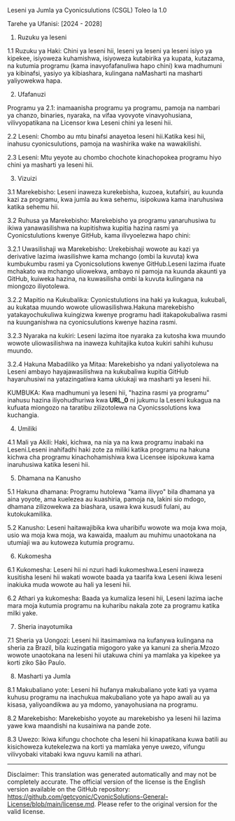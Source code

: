 Leseni ya Jumla ya Cyonicsulutions (CSGL)
Toleo la 1.0

Tarehe ya Ufanisi: [2024 - 2028]

1. Ruzuku ya leseni

1.1 Ruzuku ya Haki: Chini ya leseni hii, leseni ya leseni ya leseni isiyo ya kipekee, isiyoweza kuhamishwa, isiyoweza kutabirika ya kupata, kutazama, na kutumia programu (kama inavyofafanuliwa hapo chini) kwa madhumuni ya kibinafsi, yasiyo ya kibiashara, kulingana naMasharti na masharti yaliyowekwa hapa.

2. Ufafanuzi

Programu ya 2.1: inamaanisha programu ya programu, pamoja na nambari ya chanzo, binaries, nyaraka, na vifaa vyovyote vinavyohusiana, vilivyopatikana na Licensor kwa Leseni chini ya leseni hii.

2.2 Leseni: Chombo au mtu binafsi anayetoa leseni hii.Katika kesi hii, inahusu cyonicsulutions, pamoja na washirika wake na wawakilishi.

2.3 Leseni: Mtu yeyote au chombo chochote kinachopokea programu hiyo chini ya masharti ya leseni hii.

3. Vizuizi

3.1 Marekebisho: Leseni inaweza kurekebisha, kuzoea, kutafsiri, au kuunda kazi za programu, kwa jumla au kwa sehemu, isipokuwa kama inaruhusiwa katika sehemu hii.

3.2 Ruhusa ya Marekebisho: Marekebisho ya programu yanaruhusiwa tu ikiwa yanawasilishwa na kupitishwa kupitia hazina rasmi ya Cyonicstulutions kwenye GitHub, kama ilivyoelezwa hapo chini:

3.2.1 Uwasilishaji wa Marekebisho: Urekebishaji wowote au kazi ya derivative lazima iwasilishwe kama mchango (ombi la kuvuta) kwa kumbukumbu rasmi ya Cyonicsolutions kwenye GitHub.Leseni lazima ifuate mchakato wa mchango uliowekwa, ambayo ni pamoja na kuunda akaunti ya GitHub, kuiweka hazina, na kuwasilisha ombi la kuvuta kulingana na miongozo iliyotolewa.

3.2.2 Mapitio na Kukubalika: Cyonicstulutions ina haki ya kukagua, kukubali, au kukataa muundo wowote uliowasilishwa.Hakuna marekebisho yatakayochukuliwa kuingizwa kwenye programu hadi itakapokubaliwa rasmi na kuunganishwa na cyonicsulutions kwenye hazina rasmi.

3.2.3 Nyaraka na kukiri: Leseni lazima itoe nyaraka za kutosha kwa muundo wowote uliowasilishwa na inaweza kuhitajika kutoa kukiri sahihi kuhusu muundo.

3.2.4 Hakuna Mabadiliko ya Mitaa: Marekebisho ya ndani yaliyotolewa na Leseni ambayo hayajawasilishwa na kukubaliwa kupitia GitHub hayaruhusiwi na yatazingatiwa kama ukiukaji wa masharti ya leseni hii.

KUMBUKA: Kwa madhumuni ya leseni hii, "hazina rasmi ya programu" inahusu hazina iliyohudhuriwa kwa __URL_0__ ni jukumu la Leseni kukagua na kufuata miongozo na taratibu zilizotolewa na Cyonicssolutions kwa kuchangia.

4. Umiliki

4.1 Mali ya Akili: Haki, kichwa, na nia ya na kwa programu inabaki na Leseni.Leseni inahifadhi haki zote za miliki katika programu na hakuna kichwa cha programu kinachohamishiwa kwa Licensee isipokuwa kama inaruhusiwa katika leseni hii.

5. Dhamana na Kanusho

5.1 Hakuna dhamana: Programu hutolewa "kama ilivyo" bila dhamana ya aina yoyote, ama kuelezea au kuashiria, pamoja na, lakini sio mdogo, dhamana zilizowekwa za biashara, usawa kwa kusudi fulani, au kutokukamilika.

5.2 Kanusho: Leseni haitawajibika kwa uharibifu wowote wa moja kwa moja, usio wa moja kwa moja, wa kawaida, maalum au muhimu unaotokana na utumiaji wa au kutoweza kutumia programu.

6. Kukomesha

6.1 Kukomesha: Leseni hii ni nzuri hadi kukomeshwa.Leseni inaweza kusitisha leseni hii wakati wowote baada ya taarifa kwa Leseni ikiwa leseni inakiuka muda wowote au hali ya leseni hii.

6.2 Athari ya kukomesha: Baada ya kumaliza leseni hii, Leseni lazima iache mara moja kutumia programu na kuharibu nakala zote za programu katika milki yake.

7. Sheria inayotumika

7.1 Sheria ya Uongozi: Leseni hii itasimamiwa na kufanywa kulingana na sheria za Brazil, bila kuzingatia migogoro yake ya kanuni za sheria.Mzozo wowote unaotokana na leseni hii utakuwa chini ya mamlaka ya kipekee ya korti ziko São Paulo.

8. Masharti ya Jumla

8.1 Makubaliano yote: Leseni hii hufanya makubaliano yote kati ya vyama kuhusu programu na inachukua makubaliano yote ya hapo awali au ya kisasa, yaliyoandikwa au ya mdomo, yanayohusiana na programu.

8.2 Marekebisho: Marekebisho yoyote au marekebisho ya leseni hii lazima yawe kwa maandishi na kusainiwa na pande zote.

8.3 Uwezo: Ikiwa kifungu chochote cha leseni hii kinapatikana kuwa batili au kisichoweza kutekelezwa na korti ya mamlaka yenye uwezo, vifungu vilivyobaki vitabaki kwa nguvu kamili na athari.

---
Disclaimer: This translation was generated automatically and may not be completely accurate. The official version of the license is the English version available on the GitHub repository: https://github.com/getcyonic/CyonicSolutions-General-License/blob/main/license.md. Please refer to the original version for the valid license.
